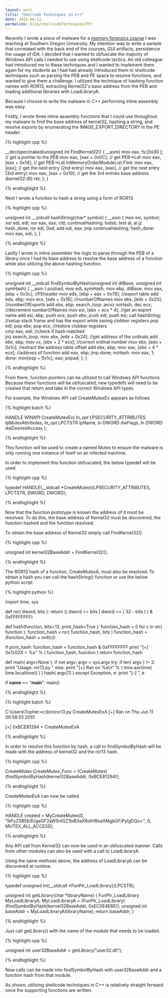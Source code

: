 ```yaml
---
layout: post
title: "Shellode Techniques in C++"
date: 2015-06-11
permalink: blog/shellcodeTechniquesCPP/
---
```


Recently I wrote a piece of malware for a [memory forensics course](http://www.tophertimzen.com/cs407/) I was teaching at Southern Oregon University. My intention was to write a sample that correlated with the back end of the courses, GUI artifacts, persistence the usage of IDA. I decided that I wanted to obfuscate the majority of Windows API calls I needed to use using shellcode tactics. An old colleague had introduced me to these techniques and I wanted to implement them again for my students as I had had already introduced them to shellcode techniques such as parsing the PEB and PE space to resolve functions, and wanted to give them a challenge. I utilized the technique of hashing function names with ROR13, extracting Kernel32's base address from the PEB and loading additional libraries with LoadLibraryA. 

Because I choose to write the malware in C++ performing inline assembly was easy. 

Firstly, I wrote three inline assembly functions that I could use throughout my malware to find the base address of kernel32, hashing a string, and resolve exports by enumerating the IMAGE_EXPORT_DIRECTORY in the PE header. 

{% highlight cpp %}

__declspec(naked)unsigned int FindKernel32()
{
	__asm{
		mov eax, fs:[0x30 ];    // get a pointer to the PEB
		mov eax, [eax + 0x0C];  // get PEB->Ldr
		mov eax, [eax + 0x14];  // get PEB->Ldr.InMemoryOrderModuleList.Flink
		mov eax, [eax];         // get the next entry (2nd entry)
		mov eax, [eax];         // get the next entry (3rd entry)
		mov eax, [eax + 0x10];  // get the 3rd entries base address (kernel32.dll)
		ret;
	};
}

{% endhighlight %}

Next I wrote a function to hash a string using a form of ROR13. 

{% highlight cpp %}

unsigned int __stdcall hashString(char* symbol)
{
	__asm 
	{
		mov esi, symbol;
		xor edi, edi;
		xor eax, eax;
		cld;
	continueHashing:
		lodsb;
		test al, al
		jz hash_done;
		ror edi, 0xd;
		add edi, eax;
		jmp  continueHashing;
	hash_done:
		mov eax, edi;
	};
}

{% endhighlight %}

Lastly I wrote in inline assembler the logic to parse through the PEB of a library once I had its base address to resolve the base address of a function while also utilizing the above hashing function. 

{% highlight cpp %}

unsigned int __stdcall findSymbolByHash(unsigned int dllBase, unsigned int symHash)
{
	__asm 
	{
		pushad;
		mov edi, symHash;
		mov ebp, dllBase;
		mov eax, [ebp + 0x3c];        //PEheader
		mov edx, [ebp + eax + 0x78];  //export table
		add edx, ebp;
		mov ecx, [edx + 0x18];        //numberOfNames
		mov ebx, [edx + 0x20];        //numberOfExports
		add ebx, ebp;
	search_loop:
		jecxz noHash;
		dec ecx;                      //decrement numberOfNames
		mov esi, [ebx + ecx * 4];     //get an export name
		add esi, ebp;
		push ecx; 
		push ebx;
		push edi;
		push esi;
		call hashString;              //setup stack frame and has the export while saving clobber registers
		pop edi;
		pop ebx;
		pop ecx;                      //restore clobber registers              
		cmp eax, edi;                 //check if hash matched  
		jnz search_loop;
		mov ebx, [edx + 0x24];        //get address of the ordinals
		add ebx, ebp;
		mov cx, [ebx + 2 * ecx];      //current ordinal number
		mov ebx, [edx + 0x1c];       //extract the address table offset
		add ebx, ebp;
		mov eax, [ebx + 4 * ecx];    //address of function 
		add eax, ebp;
		jmp done;
	noHash:
		mov eax, 1;
	done:
		mov[esp + 0x1c], eax;
		popad;
	};
}

{% endhighlight %}

From there, function pointers can be utilized to call Windows API functions. Because these functions will be obfuscated, new typedefs will need to be created that return and take in the correct Windows API types. 

For example, the Windows API call CreateMutexEx appears as follows

{% highlight batch %}

HANDLE WINAPI CreateMutexEx(
  _In_opt_ LPSECURITY_ATTRIBUTES lpMutexAttributes,
  _In_opt_ LPCTSTR               lpName,
  _In_     DWORD                 dwFlags,
  _In_     DWORD                 dwDesiredAccess
);

{% endhighlight %}

This function will be used to create a named Mutex to ensure the malware is only running one instance of itself on an infected machine. 

In order to implement this function obfuscated, the below typedef will be used

{% highlight cpp %}

typedef HANDLE(__stdcall *CreateMutex)(LPSECURITY_ATTRIBUTES, LPCTSTR, DWORD, DWORD);

{% endhighlight %}

Now that the function prototype is known the address of it must be resolved. To do this, the base address of Kernel32 must be discovered, the function hashed and the function resolved. 

To obtain the base address of Kenrel32 simply call FindKernel32(). 

{% highlight cpp %}

unsigned int kernel32BaseAddr = FindKernel32();

{% endhighlight %}

The ROR13 hash of a function, CreateMutexA, must also be resolved. To obtain a hash you can call the hashString() function or use the below python script 

{% highlight python %}

import time, sys

def ror( dword, bits ):
  return (( dword >> bits | dword << ( 32 - bits ) ) & 0xFFFFFFFF)

def hash(function, bits=13, print_hash=True ):
  function_hash = 0
  for c in str( function ):
    function_hash  = ror( function_hash, bits ) 
    function_hash  = (function_hash + ord(c))
  
  if print_hash:
    function_hash = function_hash & 0xFFFFFFFF
    print "[+] 0x%02X = %s" % ( function_hash, function )
  return function_hash
  

def main( argv=None ):
  if not argv:
    argv = sys.argv
  try:
    if len( argv ) != 2:
      print "Usage: ror13.py <function name>"
    else:
      print "[+] Ran on %s\n" % (  time.asctime( time.localtime() ) )
      hash( argv[1] )
  except Exception, e:
    print "[-] ", e
	
if __name__ == "__main__":
  main()

{% endhighlight %}

{% highlight batch %}

C:\Users\Topher>c:\bin\ror13.py CreateMutexExA
[+] Ran on Thu Jun 11 09:58:55 2015

[+] 0xBCE81294 = CreateMutexExA

{% endhighlight %}

In order to resolve this function by hash, a call to findSymbolByHash will be made with the address of kernel32 and the ror13 hash. 

{% highlight cpp %}

CreateMutex CreateMutex_Func = (CreateMutex)(findSymbolByHash(kernel32BaseAddr, 0xBCE81294));

{% endhighlight %}

CreateMutexExA can now be called 

{% highlight cpp %}

HANDLE created = MyCreateMutex(0, "IkFyZSB5b3UgaGF2aW5nIGZ1biB3aXRoIHRoaXMgbGFiPyIgDQo=", 0, MUTEX_ALL_ACCESS);

{% endhighlight %}

Any API call from Kernel32 can now be used in an obfuscated manner. Calls from other modules can also be used with a call to LoadLibraryA. 

Using the same methods above, the address of LoadLibraryA can be discovered at runtime. 

{% highlight cpp %}

typedef unsigned int(__stdcall *FunPtr_LoadLibrary)(LPCSTR);

unsigned int getLibrary(char *libraryName)
{
	FunPtr_LoadLibrary MyLoadLibraryA;
	MyLoadLibraryA = (FunPtr_LoadLibrary)(findSymbolByHash(kernel32BaseAddr, 0xEC0E4E8E));
	unsigned int baseAddr = MyLoadLibraryA(libraryName);
	return baseAddr;
}

{% endhighlight %}

Just call getLibrary() with the name of the module that needs to be loaded. 

{% highlight cpp %}

unsigned int user32BaseAddr = getLibrary("user32.dll");

{% endhighlight %}

Now calls can be made into findSymbolByHash with user32BaseAddr and a function hash from that module. 

As shown, utilizing shellcode techniques in C++ is relatively straight forward once the supporting functions are written. 